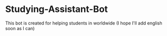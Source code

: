 # Studying-Assistant-Bot
This bot is created for helping students in worldwide (I hope I'll add english soon as I can)
